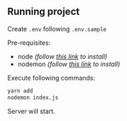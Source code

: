 ## Running project

Create `.env` following `.env.sample`

Pre-requisites:

- node _(follow [this link](https://nodejs.org/en/download/) to install)_
- nodemon _(follow [this link](https://www.npmjs.com/package/nodemon) to install)_

Execute following commands:

```bash
yarn add
nodemon index.js
```

Server will start.
